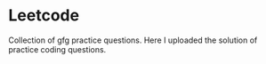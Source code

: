 # Leetcode
Collection of gfg practice questions.
Here I uploaded the solution of practice coding questions.
